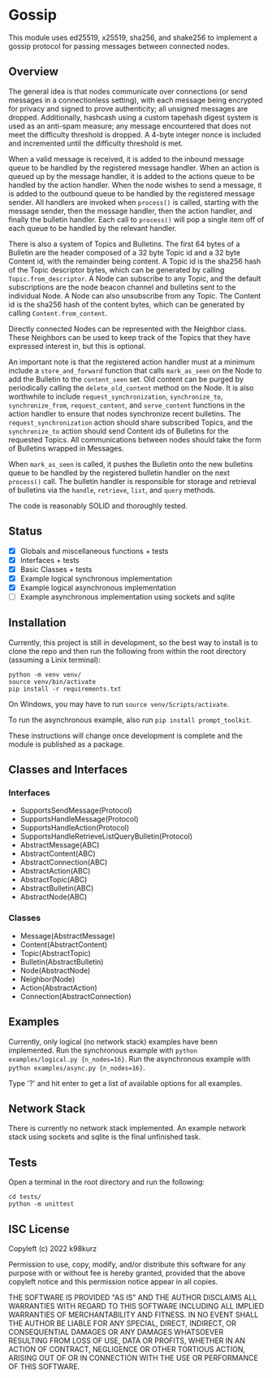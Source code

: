 # Gossip

This module uses ed25519, x25519, sha256, and shake256 to implement a
gossip protocol for passing messages between connected nodes.

## Overview

The general idea is that nodes communicate over connections (or send
messages in a connectionless setting), with each message being encrypted
for privacy and signed to prove authenticity; all unsigned messages are
dropped. Additionally, hashcash using a custom tapehash digest system is
used as an anti-spam measure; any message encountered that does not meet
the difficulty threshold is dropped. A 4-byte integer nonce is included
and incremented until the difficulty threshold is met.

When a valid message is received, it is added to the inbound message
queue to be handled by the registered message handler. When an action is
queued up by the message handler, it is added to the actions queue to be
handled by the action handler. When the node wishes to send a message,
it is added to the outbound queue to be handled by the registered
message sender. All handlers are invoked when `process()` is called,
starting with the message sender, then the message handler, then the
action handler, and finally the bulletin handler. Each call to
`process()` will pop a single item off of each queue to be handled by
the relevant handler.

There is also a system of Topics and Bulletins. The first 64 bytes of a
Bulletin are the header composed of a 32 byte Topic id and a 32 byte
Content id, with the remainder being content. A Topic id is the sha256
hash of the Topic descriptor bytes, which can be generated by calling
`Topic.from_descriptor`. A Node can subscribe to any Topic, and the
default subscriptions are the node beacon channel and bulletins sent to
the individual Node. A Node can also unsubscribe from any Topic. The
Content id is the sha256 hash of the content bytes, which can be
generated by calling `Content.from_content`.

Directly connected Nodes can be represented with the Neighbor class.
These Neighbors can be used to keep track of the Topics that they have
expressed interest in, but this is optional.

An important note is that the registered action handler must at a
minimum include a `store_and_forward` function that calls `mark_as_seen`
on the Node to add the Bulletin to the `content_seen` set. Old content
can be purged by periodically calling the `delete_old_content` method on
the Node. It is also worthwhile to include `request_synchronization`,
`synchronize_to`, `synchronize_from`, `request_content`, and
`serve_content` functions in the action handler to ensure that nodes
synchronize recent bulletins. The `request_synchronization` action
should share subscribed Topics, and the `synchronize_to` action should
send Content ids of Bulletins for the requested Topics. All
communications between nodes should take the form of Bulletins wrapped
in Messages.

When `mark_as_seen` is called, it pushes the Bulletin onto the new
bulletins queue to be handled by the registered bulletin handler on the
next `process()` call. The bulletin handler is responsible for storage
and retrieval of bulletins via the `handle`, `retrieve`, `list`, and
`query` methods.

The code is reasonably SOLID and thoroughly tested.

## Status

- [x] Globals and miscellaneous functions + tests
- [x] Interfaces + tests
- [x] Basic Classes + tests
- [x] Example logical synchronous implementation
- [x] Example logical asynchronous implementation
- [ ] Example asynchronous implementation using sockets and sqlite

## Installation

Currently, this project is still in development, so the best way to install is
to clone the repo and then run the following from within the root directory
(assuming a Linix terminal):

```
python -m venv venv/
source venv/bin/activate
pip install -r requirements.txt
```

On Windows, you may have to run `source venv/Scripts/activate`.

To run the asynchronous example, also run `pip install prompt_toolkit`.

These instructions will change once development is complete and the module is
published as a package.

## Classes and Interfaces

### Interfaces

- SupportsSendMessage(Protocol)
- SupportsHandleMessage(Protocol)
- SupportsHandleAction(Protocol)
- SupportsHandleRetrieveListQueryBulletin(Protocol)
- AbstractMessage(ABC)
- AbstractContent(ABC)
- AbstractConnection(ABC)
- AbstractAction(ABC)
- AbstractTopic(ABC)
- AbstractBulletin(ABC)
- AbstractNode(ABC)

### Classes

- Message(AbstractMessage)
- Content(AbstractContent)
- Topic(AbstractTopic)
- Bulletin(AbstractBulletin)
- Node(AbstractNode)
- Neighbor(Node)
- Action(AbstractAction)
- Connection(AbstractConnection)

## Examples

Currently, only logical (no network stack) examples have been
implemented. Run the synchronous example with
`python examples/logical.py {n_nodes=16}`. Run the asynchronous example
with `python examples/async.py {n_nodes=16}`.

Type '?' and hit enter to get a list of available options for all
examples.

## Network Stack

There is currently no network stack implemented. An example network
stack using sockets and sqlite is the final unfinished task.

## Tests

Open a terminal in the root directory and run the following:

```
cd tests/
python -m unittest
```

## ISC License

Copyleft (c) 2022 k98kurz

Permission to use, copy, modify, and/or distribute this software
for any purpose with or without fee is hereby granted, provided
that the above copyleft notice and this permission notice appear in
all copies.

THE SOFTWARE IS PROVIDED "AS IS" AND THE AUTHOR DISCLAIMS ALL
WARRANTIES WITH REGARD TO THIS SOFTWARE INCLUDING ALL IMPLIED
WARRANTIES OF MERCHANTABILITY AND FITNESS. IN NO EVENT SHALL THE
AUTHOR BE LIABLE FOR ANY SPECIAL, DIRECT, INDIRECT, OR
CONSEQUENTIAL DAMAGES OR ANY DAMAGES WHATSOEVER RESULTING FROM LOSS
OF USE, DATA OR PROFITS, WHETHER IN AN ACTION OF CONTRACT,
NEGLIGENCE OR OTHER TORTIOUS ACTION, ARISING OUT OF OR IN
CONNECTION WITH THE USE OR PERFORMANCE OF THIS SOFTWARE.
